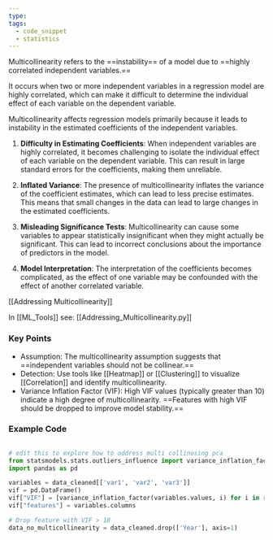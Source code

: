 ```yaml
---
type: 
tags:
  - code_snippet
  - statistics
---
```

Multicollinearity refers to the ==instability== of a model due to ==highly correlated independent variables.==

It occurs when two or more independent variables in a regression model are highly correlated, which can make it difficult to determine the individual effect of each variable on the dependent variable.

Multicollinearity affects regression models primarily because it leads to instability in the estimated coefficients of the independent variables.

1. **Difficulty in Estimating Coefficients**: When independent variables are highly correlated, it becomes challenging to isolate the individual effect of each variable on the dependent variable. This can result in large standard errors for the coefficients, making them unreliable.
    
2. **Inflated Variance**: The presence of multicollinearity inflates the variance of the coefficient estimates, which can lead to less precise estimates. This means that small changes in the data can lead to large changes in the estimated coefficients.
    
3. **Misleading Significance Tests**: Multicollinearity can cause some variables to appear statistically insignificant when they might actually be significant. This can lead to incorrect conclusions about the importance of predictors in the model.
    
4. **Model Interpretation**: The interpretation of the coefficients becomes complicated, as the effect of one variable may be confounded with the effect of another correlated variable.

[[Addressing Multicollinearity]]

In [[ML_Tools]] see: [[Addressing_Multicollinearity.py]]
### Key Points

- Assumption: The multicollinearity assumption suggests that ==independent variables should not be collinear.==
- Detection: Use tools like [[Heatmap]] or [[Clustering]] to visualize [[Correlation]] and identify multicollinearity.
- Variance Inflation Factor (VIF): High VIF values (typically greater than 10) indicate a high degree of multicollinearity. ==Features with high VIF should be dropped to improve model stability.==
### Example Code

```python

# edit this to explore how to address multi collinusing pca 
from statsmodels.stats.outliers_influence import variance_inflation_factor
import pandas as pd

variables = data_cleaned[['var1', 'var2', 'var3']]
vif = pd.DataFrame()
vif["VIF"] = [variance_inflation_factor(variables.values, i) for i in range(variables.shape[1])]
vif["features"] = variables.columns

# Drop feature with VIF > 10
data_no_multicollinearity = data_cleaned.drop(['Year'], axis=1)
```
